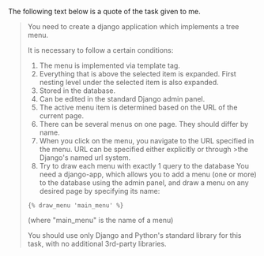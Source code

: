 The following text below is a quote of the task given to me.

>You need to create a django application which implements a tree menu.
>
>It is necessary to follow a certain conditions:
>
>1. The menu is implemented via template tag.
>2. Everything that is above the selected item is expanded. First nesting level under the selected item is also expanded.
>3. Stored in the database.
>4. Can be edited in the standard Django admin panel.
>5. The active menu item is determined based on the URL of the current page.
>6. There can be several menus on one page. They should differ by name.
>7. When you click on the menu, you navigate to the URL specified in the menu. URL can be specified either explicitly or through >the Django's named url system.
>8. Try to draw each menu with exactly 1 query to the database
>You need a django-app, which allows you to add a menu (one or more) to the database using the admin panel, and draw a menu on any desired page by specifying its name:
>
>`{% draw_menu 'main_menu' %}`
>
>(where "main_menu" is the name of a menu)
>
>You should use only Django and Python's standard library for this task, with no additional 3rd-party libraries.
